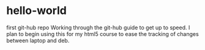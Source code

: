 # hello-world
first git-hub repo
Working through the git-hub guide to get up to speed. 
I plan to begin using this for my html5 course to ease the tracking of changes between laptop and deb.
